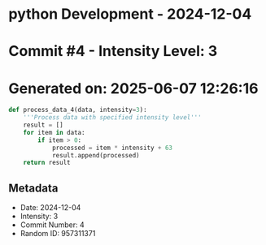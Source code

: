 ﻿# python Development - 2024-12-04
# Commit #4 - Intensity Level: 3
# Generated on: 2025-06-07 12:26:16
```python
def process_data_4(data, intensity=3):
    '''Process data with specified intensity level'''
    result = []
    for item in data:
        if item > 0:
            processed = item * intensity + 63
            result.append(processed)
    return result
```
## Metadata
- Date: 2024-12-04
- Intensity: 3
- Commit Number: 4
- Random ID: 957311371
